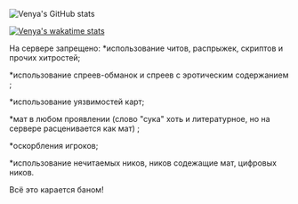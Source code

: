 ![Venya's GitHub stats](https://github-readme-stats.vercel.app/api?username=venya83&theme=radical_icons=true)

[![Venya's wakatime stats](https://github-readme-stats.vercel.app/api/wakatime?username=venya83)](https://github.com/anuraghazra/github-readme-stats)

На сервере запрещено:
*использование читов, распрыжек, скриптов и прочих хитростей;

*использование спреев-обманок и спреев с эротическим содержанием ;

*использование уязвимостей карт; 

*мат в любом проявлении
(слово "сука" хоть и литературное, но на сервере расценивается как мат) ;

*оскорбления игроков; 

*использование нечитаемых ников, ников содежащие мат, цифровых ников.

Всё это карается баном!
